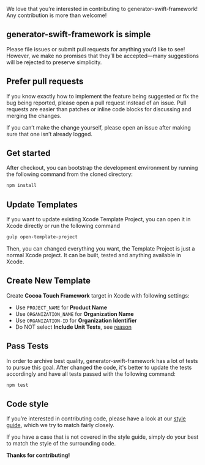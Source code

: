 We love that you’re interested in contributing to generator-swift-framework! Any contribution is more than welcome!

## generator-swift-framework is simple

Please file issues or submit pull requests for anything you’d like to see! However, we make no promises that they’ll be accepted—many suggestions will be rejected to preserve simplicity.

## Prefer pull requests

If you know exactly how to implement the feature being suggested or fix the bug being reported, please open a pull request instead of an issue. Pull requests are easier than patches or inline code blocks for discussing and merging the changes.

If you can’t make the change yourself, please open an issue after making sure that one isn’t already logged.

## Get started

After checkout, you can bootstrap the development environment by running the following command from the cloned directory:

```bash
npm install
```
## Update Templates

If you want to update existing Xcode Template Project, you can open it in Xcode directly or run the following command

```bash
gulp open-template-project
```

Then, you can changed everything you want, the Template Project is just a normal Xcode project. It can be built, tested and anything available in Xcode.

## Create New Template

Create **Cocoa Touch Framework** target in Xcode with following settings:

- Use `PROJECT_NAME` for **Product Name**
- Use `ORGANIZATION_NAME` for **Organization Name**
- Use `ORGANIZATION-ID` for **Organization Identifier**
- Do NOT select **Include Unit Tests**, see [reason]()


## Pass Tests

In order to archive best quality, generator-swift-framework has a lot of tests to pursue this goal. After changed the code, it's better to update the tests accordingly and have all tests passed with the following command:

```bash
npm test
```

## Code style

If you’re interested in contributing code, please have a look at our [style guide](http://standardjs.com/), which we try to match fairly closely.

If you have a case that is not covered in the style guide, simply do your best to match the style of the surrounding code.

**Thanks for contributing!**
